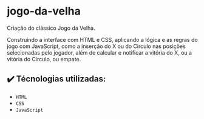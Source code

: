 # jogo-da-velha

Criação do clássico Jogo da Velha.

Construindo a interface com HTML e CSS, aplicando a lógica e as regras do jogo com JavaScript, como a inserção do X ou do Circulo nas posições selecionadas pelo jogador, além de calcular e notificar a vitória do X, ou a vitória do Circulo, ou empate.

## :heavy_check_mark: Técnologias utilizadas:

- `HTML`
- `CSS`
- `JavaScript`
